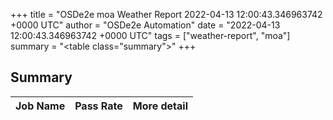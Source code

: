 +++
title = "OSDe2e moa Weather Report 2022-04-13 12:00:43.346963742 +0000 UTC"
author = "OSDe2e Automation"
date = "2022-04-13 12:00:43.346963742 +0000 UTC"
tags = ["weather-report", "moa"]
summary = "<table class=\"summary\"></table>"
+++
## Summary

| Job Name | Pass Rate | More detail |
|----------|-----------|-------------|




